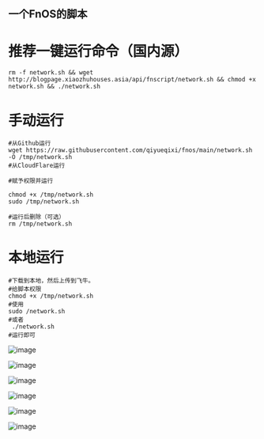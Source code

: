 ## 一个FnOS的脚本

# 推荐一键运行命令（国内源）
```shell
rm -f network.sh && wget http://blogpage.xiaozhuhouses.asia/api/fnscript/network.sh && chmod +x network.sh && ./network.sh
```
# 手动运行
```shell
#从Github运行
wget https://raw.githubusercontent.com/qiyueqixi/fnos/main/network.sh -O /tmp/network.sh
#从CloudFlare运行

#赋予权限并运行

chmod +x /tmp/network.sh
sudo /tmp/network.sh

#运行后删除（可选）
rm /tmp/network.sh
```
# 本地运行
```shell
#下载到本地，然后上传到飞牛。
#给脚本权限 
chmod +x /tmp/network.sh
#使用
sudo /network.sh 
#或者
 ./network.sh  
#运行即可
```

![image](https://github.com/user-attachments/assets/69674873-9180-4b9c-9091-c8fd3d9c53d0)

![image](https://github.com/user-attachments/assets/ecd2a5eb-947c-4e3e-a37e-8960ce5dd128)

![image](https://github.com/user-attachments/assets/37acf916-84e4-4a80-a7eb-714cfab69d77)

![image](https://github.com/user-attachments/assets/fe7d44b0-a76c-4b42-ba1b-f58011c20c90)

![image](https://github.com/user-attachments/assets/5cb15a46-07a5-4e2e-89dc-bbf948d56acc)

![image](https://github.com/user-attachments/assets/8bce4669-4ad2-461d-bfbd-3922ceb939a8)
